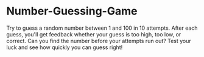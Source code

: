 # Number-Guessing-Game
Try to guess a random number between 1 and 100 in 10 attempts. After each guess, you'll get feedback whether your guess is too high, too low, or correct. Can you find the number before your attempts run out? Test your luck and see how quickly you can guess right!
